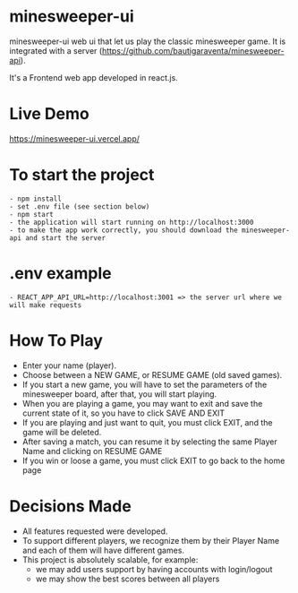 # minesweeper-ui

minesweeper-ui web ui that let us play the classic minesweeper game. It is integrated with a server (https://github.com/bautigaraventa/minesweeper-api).

It's a Frontend web app developed in react.js.

# Live Demo
https://minesweeper-ui.vercel.app/

# To start the project
    - npm install
    - set .env file (see section below)
    - npm start
    - the application will start running on http://localhost:3000
    - to make the app work correctly, you should download the minesweeper-api and start the server

# .env example
    - REACT_APP_API_URL=http://localhost:3001 => the server url where we will make requests

# How To Play
- Enter your name (player).
- Choose between a NEW GAME, or RESUME GAME (old saved games).
- If you start a new game, you will have to set the parameters of the minesweeper board, after that, you will start playing.
- When you are playing a game, you may want to exit and save the current state of it, so you have to click SAVE AND EXIT
- If you are playing and just want to quit, you must click EXIT, and the game will be deleted.
- After saving a match, you can resume it by selecting the same Player Name and clicking on RESUME GAME
- If you win or loose a game, you must click EXIT to go back to the home page

# Decisions Made
- All features requested were developed.
- To support different players, we recognize them by their Player Name and each of them will have different games.
- This project is absolutely scalable, for example:
    - we may add users support by having accounts with login/logout
    - we may show the best scores between all players